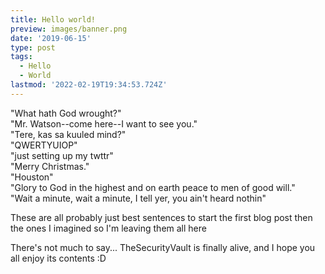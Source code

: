 ```yaml
---
title: Hello world!
preview: images/banner.png
date: '2019-06-15'
type: post
tags:
  - Hello
  - World
lastmod: '2022-02-19T19:34:53.724Z'
---
```


"What hath God wrought?"  
"Mr. Watson--come here--I want to see you."  
"Tere, kas sa kuuled mind?"  
"QWERTYUIOP"  
"just setting up my twttr"  
"Merry Christmas."  
"Houston"  
"Glory to God in the highest and on earth peace to men of good will."  
"Wait a minute, wait a minute, I tell yer, you ain't heard nothin"  
  
These are all probably just best sentences to start the first blog post then the ones I imagined so I'm leaving them all here  
  
There's not much to say... TheSecurityVault is finally alive, and I hope you all enjoy its contents :D
